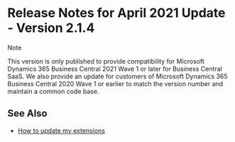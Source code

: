 # Release Notes for April 2021 Update - Version 2.1.4

> [!NOTE]
> This version is only published to provide compatibility for Microsoft Dynamics 365 Business Central 2021 Wave 1 or later for Business Central SaaS. We also provide an update for customers of Microsoft Dynamics 365 Business Central 2020 Wave 1 or earlier to match the version number and maintain a common code base.

## See Also

- [How to update my extensions](../faq-index.md#i-want-to-update-my-version-of-nav-x-search)
